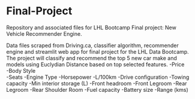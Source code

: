 # Final-Project
Repository and associated files for LHL Bootcamp Final project: New Vehicle Recommender Engine.

Data files scraped from Driving.ca, classifier algorithm, recommender engine and streamlit web app for final project for the LHL Data Bootcamp.  The project will classify and recommend the top 5 new car make and models using Euclydian Distance based on top selected features.
  -Price <br />
  -Body Style <br />
  -Seats 
  -Engine Type 
  -Horsepower
  -L/100km
  -Drive configuration 
  -Towing capacity
  -Min interior storage (L) 
  -Front headroom 
  -Front Legroom 
  -Rear Legroom
  -Rear Shoulder Room
  -Fuel capacity 
  -Battery size 
  -Range (kms) 
  
